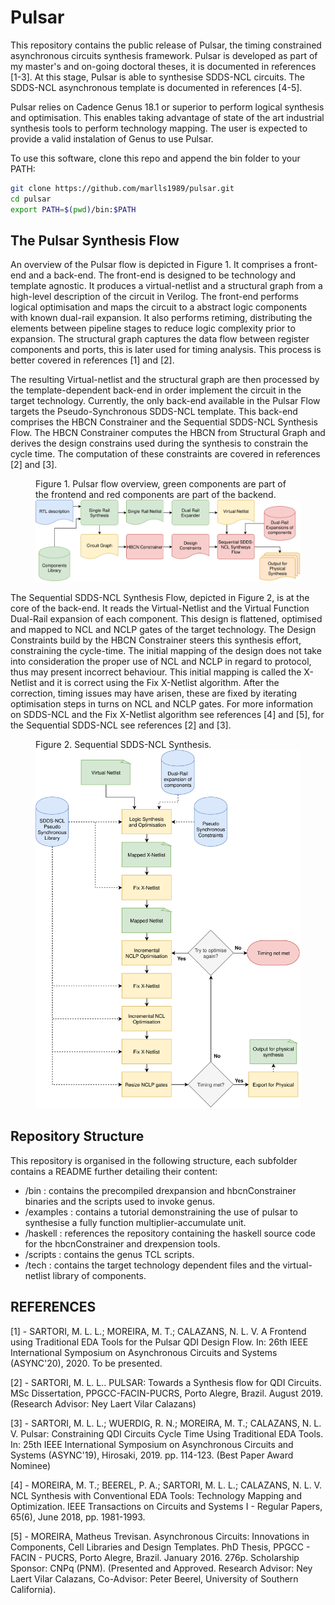# Pulsar

This repository contains the public release of Pulsar, the timing constrained asynchronous circuits synthesis framework.
Pulsar is developed as part of my master's and on-going doctoral theses, it is documented in references [1-3].
At this stage, Pulsar is able to synthesise SDDS-NCL circuits. The SDDS-NCL asynchronous template is documented in references [4-5].

Pulsar relies on Cadence Genus 18.1 or superior to perform logical synthesis and optimisation.
This enables taking advantage of state of the art industrial synthesis tools to perform technology mapping.
The user is expected to provide a valid instalation of Genus to use Pulsar.

To use this software, clone this repo and append the bin folder to your PATH:
```bash
git clone https://github.com/marlls1989/pulsar.git
cd pulsar
export PATH=$(pwd)/bin:$PATH
```
## The Pulsar Synthesis Flow

An overview of the Pulsar flow is depicted in Figure 1.
It comprises a front-end and a back-end.
The front-end is designed to be technology and template agnostic.
It produces a virtual-netlist and a structural graph from a high-level description of the circuit in Verilog.
The front-end performs logical optimisation and maps the circuit to a abstract logic components with known dual-rail expansion.
It also performs retiming, distributing the elements between pipeline stages to reduce logic complexity prior to expansion.
The structural graph captures the data flow between register components and ports, this is later used for timing analysis.
This process is better covered in references [1] and [2].

The resulting Virtual-netlist and the structural graph are then processed by the template-dependent back-end in order implement the circuit in the target technology.
Currently, the only back-end available in the Pulsar Flow targets the Pseudo-Synchronous SDDS-NCL template.
This back-end comprises the HBCN Constrainer and the Sequential SDDS-NCL Synthesis Flow.
The HBCN Constrainer computes the HBCN from Structural Graph and derives the design constrains used during the synthesis to constrain the cycle time.
The computation of these constraints are covered in references [2] and [3].

<figure class="image">
  <figcaption>Figure 1. Pulsar flow overview, green components are part of the frontend and red components are part of the backend.</figcaption>
  <img src="./doc/drflow.svg" alt="Pulsar flow overview."/>
</figure>

The Sequential SDDS-NCL Synthesis Flow, depicted in Figure 2, is at the core of the back-end.
It reads the Virtual-Netlist and the Virtual Function Dual-Rail expansion of each component.
This design is flattened, optimised and mapped to NCL and NCLP gates of the target technology.
The Design Constraints build by the HBCN Constrainer steers this synthesis effort, constraining the cycle-time.
The initial mapping of the design does not take into consideration the proper use of NCL and NCLP in regard to protocol, thus may present incorrect behaviour.
This initial mapping is called the X-Netlist and it is correct using the Fix X-Netlist algorithm.
After the correction, timing issues may have arisen, these are fixed by iterating optimisation steps in turns on NCL and NCLP gates.
For more information on SDDS-NCL and the Fix X-Netlist algorithm see references [4] and [5], for the Sequential SDDS-NCL see references [2] and [3].

<figure class="image">
  <figcaption>Figure 2. Sequential SDDS-NCL Synthesis.</figcaption>
  <img src="./doc/SSDDS-Flow.svg" alt="Sequential SDDS-NCL Synthesis."/>
</figure>

## Repository Structure

This repository is organised in the following structure, each subfolder contains a README further detailing their content:
- /bin : contains the precompiled drexpansion and hbcnConstrainer binaries and the scripts used to invoke genus.
- /examples : contains a tutorial demonstraining the use of pulsar to synthesise a fully function multiplier-accumulate unit.
- /haskell : references the repository containing the haskell source code for the hbcnConstrainer and drexpension tools.
- /scripts : contains the genus TCL scripts.
- /tech : contains the target technology dependent files and the virtual-netlist library of components.

## REFERENCES
[1] - SARTORI, M. L. L.; MOREIRA, M. T.; CALAZANS, N. L. V. A Frontend using Traditional EDA Tools for the Pulsar QDI Design Flow. In: 26th IEEE International Symposium on Asynchronous Circuits and Systems (ASYNC'20), 2020. To be presented.

[2] - SARTORI, M. L. L.. PULSAR: Towards a Synthesis flow for QDI Circuits. MSc Dissertation, PPGCC-FACIN-PUCRS, Porto Alegre, Brazil. August 2019. (Research Advisor: Ney Laert Vilar Calazans)

[3] - SARTORI, M. L. L.; WUERDIG, R. N.; MOREIRA, M. T.; CALAZANS, N. L. V. Pulsar: Constraining QDI Circuits Cycle Time Using Traditional EDA Tools. In: 25th IEEE International Symposium on Asynchronous Circuits and Systems (ASYNC'19), Hirosaki, 2019. pp. 114-123. (Best Paper Award Nominee)

[4] - MOREIRA, M. T.; BEEREL, P. A.; SARTORI, M. L. L.; CALAZANS, N. L. V. NCL Synthesis with Conventional EDA Tools: Technology Mapping and Optimization. IEEE Transactions on Circuits and Systems I - Regular Papers, 65(6), June 2018, pp. 1981-1993.

[5] - MOREIRA, Matheus Trevisan. Asynchronous Circuits: Innovations in Components, Cell Libraries and Design Templates. PhD Thesis, PPGCC - FACIN - PUCRS, Porto Alegre, Brazil. January 2016. 276p. Scholarship Sponsor: CNPq (PNM). (Presented and  Approved. Research Advisor: Ney Laert Vilar Calazans, Co-Advisor: Peter Beerel, University of Southern California).
